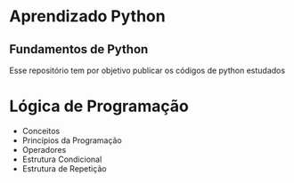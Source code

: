 # Aprendizado Python
## Fundamentos de Python

Esse repositório tem por objetivo publicar os códigos de python estudados

# Lógica de Programação
- Conceitos
- Princípios da Programação
- Operadores
- Estrutura Condicional
- Estrutura de Repetição
